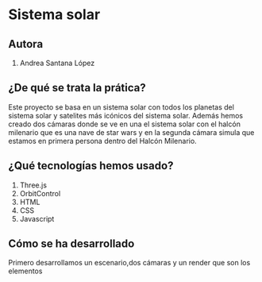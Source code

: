# Sistema solar

## Autora
1. Andrea Santana López

## ¿De qué se trata la prática?
Este proyecto se basa en un sistema solar con todos los planetas del sistema solar y satelites más icónicos del sistema solar.
Además hemos creado dos cámaras donde se ve en una el sistema solar con el halcón milenario que es una nave de star wars y en la
segunda cámara simula que estamos en primera persona dentro del Halcón Milenario.

## ¿Qué tecnologías hemos usado?
1. Three.js
2. OrbitControl
3. HTML
4. CSS
5. Javascript

## Cómo se ha desarrollado

Primero desarrollamos un escenario,dos cámaras y un render que son los elementos 
